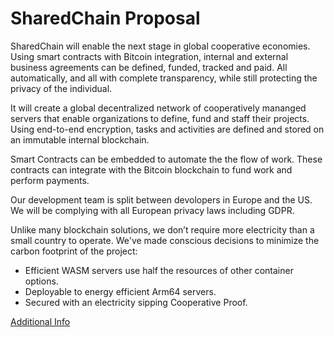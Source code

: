 # SharedChain Proposal

SharedChain will enable the next stage in global cooperative economies. Using smart contracts with Bitcoin integration, internal and external business agreements can be defined, funded, tracked and paid. All automatically, and all with complete transparency, while still protecting the privacy of the individual.

It will create a global decentralized network of cooperatively mananged servers that enable organizations to define, fund and staff their projects. Using end-to-end encryption, tasks and activities are defined and stored on an immutable internal blockchain.

Smart Contracts can be embedded to automate the the flow of work. These contracts can integrate with the Bitcoin blockchain to fund work and perform payments.

Our development team is split between devolopers in Europe and the US. We will be complying with all European privacy laws including GDPR.

Unlike many blockchain solutions, we don’t require more electricity than a small country to operate. We've made conscious decisions to minimize the carbon footprint of the project:

* Efficient WASM servers use half the resources of other container options.
* Deployable to energy efficient Arm64 servers.
* Secured with an electricity sipping Cooperative Proof.

[Additional Info](/proposal/info/)
